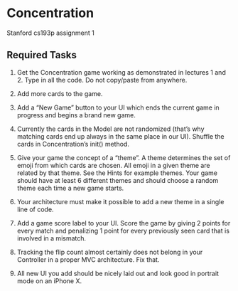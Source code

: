 # Concentration
Stanford cs193p assignment 1

## Required Tasks

1. Get the Concentration game working as demonstrated in lectures 1 and 2. Type in all
the code. Do not copy/paste from anywhere.

2. Add more cards to the game.

3. Add a “New Game” button to your UI which ends the current game in progress and
begins a brand new game.

4. Currently the cards in the Model are not randomized (that’s why matching cards end
up always in the same place in our UI). Shuffle the cards in Concentration’s init()
method.

5. Give your game the concept of a “theme”. A theme determines the set of emoji from
which cards are chosen. All emoji in a given theme are related by that theme. See the
Hints for example themes. Your game should have at least 6 different themes and
should choose a random theme each time a new game starts.

6. Your architecture must make it possible to add a new theme in a single line of code.

7. Add a game score label to your UI. Score the game by giving 2 points for every match
and penalizing 1 point for every previously seen card that is involved in a mismatch.

8. Tracking the flip count almost certainly does not belong in your Controller in a proper
MVC architecture. Fix that.

9. All new UI you add should be nicely laid out and look good in portrait mode on an
iPhone X. 
